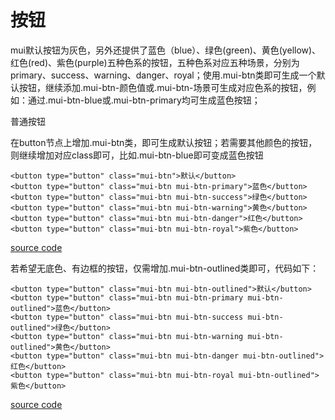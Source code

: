 

# 按钮



mui默认按钮为灰色，另外还提供了蓝色（blue）、绿色\(green\)、黄色\(yellow\)、红色\(red\)、紫色\(purple\)五种色系的按钮，五种色系对应五种场景，分别为primary、success、warning、danger、royal；使用.mui-btn类即可生成一个默认按钮，继续添加.mui-btn-颜色值或.mui-btn-场景可生成对应色系的按钮，例如：通过.mui-btn-blue或.mui-btn-primary均可生成蓝色按钮；

普通按钮

在button节点上增加.mui-btn类，即可生成默认按钮；若需要其他颜色的按钮，则继续增加对应class即可，比如.mui-btn-blue即可变成蓝色按钮

```
<button type="button" class="mui-btn">默认</button>
<button type="button" class="mui-btn mui-btn-primary">蓝色</button>
<button type="button" class="mui-btn mui-btn-success">绿色</button>
<button type="button" class="mui-btn mui-btn-warning">黄色</button>
<button type="button" class="mui-btn mui-btn-danger">红色</button>
<button type="button" class="mui-btn mui-btn-royal">紫色</button> 
```
[source code](https://jsfiddle.net/badfl/wxr4x0dm/)


若希望无底色、有边框的按钮，仅需增加.mui-btn-outlined类即可，代码如下：

```
<button type="button" class="mui-btn mui-btn-outlined">默认</button>
<button type="button" class="mui-btn mui-btn-primary mui-btn-outlined">蓝色</button>
<button type="button" class="mui-btn mui-btn-success mui-btn-outlined">绿色</button>
<button type="button" class="mui-btn mui-btn-warning mui-btn-outlined">黄色</button>
<button type="button" class="mui-btn mui-btn-danger mui-btn-outlined">红色</button>
<button type="button" class="mui-btn mui-btn-royal mui-btn-outlined">紫色</button> 
```
[source code](https://jsfiddle.net/badfl/enc8t49v/)

